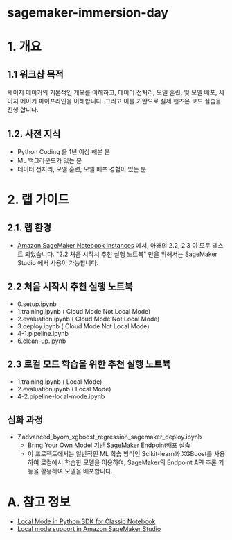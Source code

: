 # sagemaker-immersion-day

# 1. 개요
## 1.1 워크샵 목적

세이지 메이커의 기본적인 개요를 이해하고, 데이터 전처리, 모델 훈련, 및 모델 배포, 세이지 메이커 파이프라인을 이해합니다. 그리고 이를 기반으로 실제 핸즈온 코드 실습을 진행 합니다.


## 1.2. 사전 지식
* Python Coding 을 1년 이상 해본 분
* ML 백그라운드가 있는 분
* 데이터 전처리, 모델 훈련, 모델 배포 경험이 있는 분


# 2. 랩 가이드
## 2.1. 랩 환경
- [Amazon SageMaker Notebook Instances](https://docs.aws.amazon.com/sagemaker/latest/dg/nbi.html) 에서, 아래의 2.2, 2.3 이 모두 테스트 되었습니다. "2.2 처음 시작시 추천 실행 노트북" 만을 위해서는 SageMaker Studio 에서 사용이 가능합니다.

## 2.2 처음 시작시 추천 실행 노트북  
* 0.setup.ipynb 
* 1.training.ipynb ( Cloud Mode Not Local Mode)
* 2.evaluation.ipynb ( Cloud Mode Not Local Mode)
* 3.deploy.ipynb  ( Cloud Mode Not Local Mode)
* 4-1.pipeline.ipynb 
* 6.clean-up.ipynb 


## 2.3 로컬 모드 학습을 위한 추천 실행 노트뷱
* 1.training.ipynb ( Local Mode)
* 2.evaluation.ipynb (  Local Mode)
* 4-2.pipeline-local-mode.ipynb
    
## 심화 과정  
* 7.advanced_byom_xgboost_regression_sagemaker_deploy.ipynb
  * Bring Your Own Model 기반 SageMaker Endpoint배포 실습
  * 이 프로젝트에서는 일반적인 ML 학습 방식인 Scikit-learn과 XGBoost를 사용하여 로컬에서 학습한 모델을 이용하여, SageMaker의 Endpoint API 추론 기능을 활용하여 모델을 배포합니다.

    
    
# A. 참고 정보
- [Local Mode in Python SDK for Classic Notebook](https://sagemaker.readthedocs.io/en/stable/overview.html#local-mode)
- [Local mode support in Amazon SageMaker Studio](https://docs.aws.amazon.com/sagemaker/latest/dg/studio-updated-local.html)
    


